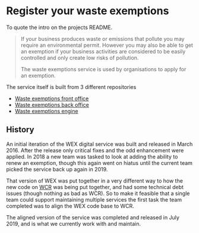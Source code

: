 # Register your waste exemptions

To quote the intro on the projects README.

> If your business produces waste or emissions that pollute you may require an environmental permit. However you may also be able to get an exemption if your business activities are considered to be easily controlled and only create low risks of pollution.
>
> The waste exemptions service is used by organisations to apply for an exemption.

The service itself is built from 3 different repositories

- [Waste exemptions front office](https://github.com/DEFRA/waste-exemptions-front-office)
- [Waste exemptions back office](https://github.com/DEFRA/waste-exemptions-back-office-ta)
- [Waste exemptions engine](https://github.com/DEFRA/waste-exemptions-engine)

## History

An initial iteration of the WEX digital service was built and released in March 2016. After the release only critical fixes and the odd enhancement were applied. In 2018 a new team was tasked to look at adding the ability to renew an exemption, though this again went on hiatus until the current team picked the service back up again in 2019.

That version of WEX was put together in a very different way to how the new code on [WCR](/services/wcr) was being put together, and had some technical debt issues (though nothing as bad as WCR). So to make it feasible that a single team could support maintaining multiple services the first task the team completed was to align the WEX code base to WCR.

The aligned version of the service was completed and released in July 2019, and is what we currently work with and maintain.
